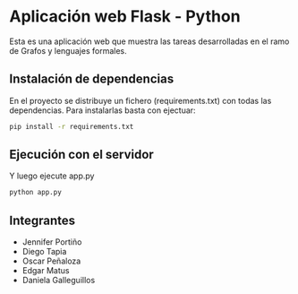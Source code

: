 # Aplicación web Flask - Python

Esta es una aplicación web que muestra las tareas desarrolladas en el ramo de Grafos y lenguajes formales.

## Instalación de dependencias

En el proyecto se distribuye un fichero (requirements.txt) con todas las dependencias. Para instalarlas
basta con ejectuar:

```bash
pip install -r requirements.txt
```

## Ejecución con el servidor

Y luego ejecute app.py

```bash
python app.py
```
## Integrantes
+ Jennifer Portiño
+ Diego Tapia
+ Oscar Peñaloza
+ Edgar Matus
+ Daniela Galleguillos